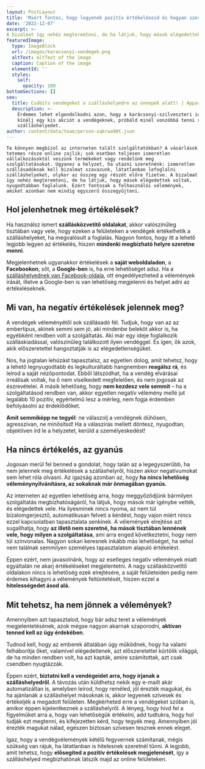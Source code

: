 ```yaml
---
layout: PostLayout
title: 'Miért fontos, hogy legyenek pozitív értékeléseid és hogyan szerezd be őket?'
date: '2022-12-07'
excerpt: >-
A bizalmat így nehéz megteremteni, de ha látjuk, hogy mások elégedettek voltak, nyugodtabban foglalunk. Ezért fontosak a felhasználói vélemények, amiket azonban nem mindig egyszerű összegyűjteni.
featuredImage:
  type: ImageBlock
  url: /images/karacsonyi-vendegek.png
  altText: altText of the image
  caption: Caption of the image
  elementId: ''
  styles:
    self:
      opacity: 100
bottomSections: []
seo:
  title: Csábíts vendégeket a szálláshelyedre az ünnepek alatt! | Appartman Blog
  description: >-
    Érdemes lehet elgondolkodni azon, hogy a karácsonyi-szilveszteri időszakra
    kínálj egy kis akciót a vendégeknek, próbáld minél vonzóbbá tenni számukra a
    szálláshelyedet. 
author: content/data/team/person-xqkrwa90t.json
---
```

`Te könnyen megbízol az interneten talált szolgáltatókban? A vásárlások tetemes része online zajlik; sok esetben teljesen ismeretlen vállalkozásoktól veszünk termékeket vagy rendelünk meg szolgáltatásokat. Ugyanez a helyzet, ha utazni szeretnénk: ismeretlen szállásadóknak kell bizalmat szavazunk, látatlanban lefoglalni szálláshelyeket, olykor az összeg egy részét előre fizetve. A bizalmat így nehéz megteremteni, de ha látjuk, hogy mások elégedettek voltak, nyugodtabban foglalunk. Ezért fontosak a felhasználói vélemények, amiket azonban nem mindig egyszerű összegyűjteni.`

## Hol jelenhetnek meg értékelések?

Ha használsz ismert **szállásközvetítő oldalakat**, akkor valószínűleg tisztában vagy vele, hogy ezeken a felületeken a vendégek értékelhetik a szálláshelyeket, ha megvalósult a foglalás. Nagyon fontos, hogy itt a lehető legjobb legyen az értékelés, hiszen **mindenki megbízható helyre szeretne menni**.

Megjelenhetnek ugyanakkor értékelések a **saját weboldaladon**, a **Facebookon**, sőt, a **Google-ben** is, ha erre lehetőséget adsz. Ha a [szálláshelyednek van Facebook-oldala](https://appartman.hu/blog/vendeghaz-vendegszerzes-facebookrol/), ott engedélyezheted a vélemények írását, illetve a Google-ben is van lehetőség megjelenni és helyet adni az értékeléseknek.

## Mi van, ha negatív értékelések jelennek meg?

A vendégek véleményétől sok szállásadó fél. Tudjuk, hogy van az az embertípus, akinek semmi sem jó, aki mindenbe beleköt akkor is, ha egyébként rendben volt a szolgáltatás. Aki már egy ideje foglalkozik szálláskiadással, valószínűleg találkozott ilyen vendéggel. És igen, ők azok, akik előszeretettel hangoztatják is az elégedetlenségüket.

Nos, ha jogtalan lehúzást tapasztalsz, az egyetlen dolog, amit tehetsz, hogy a lehető legnyugodtabb és legkulturáltabb hangnemben **reagálsz rá**, és leírod a saját nézőpontodat. Ebből látszódhat, ha a vendég elvárásai irreálisak voltak, ha ő nem viselkedett megfelelően, és nem jogosak az észrevételei. A másik lehetőség, hogy **nem kezdesz vele semmit** – ha a szolgáltatásod rendben van, akkor egyetlen negatív vélemény mellé jut legalább 10 pozitív, egyértelmű lesz a mérleg, nem fogja érdemben befolyásolni az érdeklődőket.

**Amit semmiképp ne tegyél**: ne válaszolj a vendégnek dühösen, agresszívan, ne minősítsd! Ha a válaszírás mellett döntesz, nyugodtan, objektíven írd le a helyzetet, kerüld a személyeskedést!

## Ha nincs értékelés, az gyanús

Jogosan merül fel benned a gondolat, hogy talán az a legegyszerűbb, ha nem jelennek meg értékelések a szálláshelyről, hiszen akkor negatívumokat sem lehet róla olvasni. Az igazság azonban az, hogy **ha nincs lehetőség véleménynyilvánításra, az sokaknak már önmagában gyanús.**

Az interneten az egyetlen lehetőség arra, hogy meggyőződjünk bármilyen szolgáltatás megbízhatóságáról, ha látjuk, hogy mások már igénybe vették, és elégedettek vele. Ha ilyesminek nincs nyoma, az nem túl bizalomgerjesztő, automatikusan felveti a kérdést, hogy vajon miért nincs ezzel kapcsolatban tapasztalata senkinek. A vélemények elrejtése azt sugallhatja, hogy **az illető nem szeretné, ha mások tisztában lennének vele, hogy milyen a szolgáltatása**, ami arra enged következtetni, hogy nem túl színvonalas. Nagyon sokan keresnek inkább más lehetőséget, ha sehol nem találnak semmilyen személyes tapasztalatom alapuló értékelést.

Éppen ezért, nem javasolnánk, hogy az esetleges negatív vélemények miatt egyáltalán ne akarj értékeléseket megjelentetni. A nagy szállásközvetítő oldalakon nincs is lehetőség ezek elrejtésére, a saját felületeiden pedig nem érdemes kihagyni a vélemények feltüntetését, hiszen ezzel a **hitelességedet ásod alá.**

## Mit tehetsz, ha nem jönnek a vélemények?

Amennyiben azt tapasztalod, hogy bár adsz teret a vélemények megjelentetésének, azok mégse nagyon akarnak szaporodni, **aktívan tenned kell az ügy érdekében**.

Tudnod kell, hogy az emberek általában úgy működnek, hogy ha valami felháborítja őket, valamivel elégedetlenek, azt előszeretettel kürtölik világgá, de ha minden rendben volt, ha azt kapták, amire számítottak, azt csak csendben nyugtázzák.

Éppen ezért, **biztatni kell a vendégeidet arra, hogy írjanak a szálláshelyedről**. A távozás után küldhetsz nekik egy e-mailt akár automatizáltan is, amelyben leírod, hogy reméled, jól érezték magukat, és ha ajánlanák a szálláshelyet másoknak is, akkor legyenek szívesek és értékeljék a megadott felületen. Megkérheted erre a vendégeket szóban is, amikor éppen kijelentkeznek a szálláshelyről. A lényeg, hogy hívd fel a figyelmüket arra a, hogy van lehetőségük értékelni, add tudtukra, hogy hol tudják ezt megtenni, és kifejezetten kérd, hogy tegyék meg. Amennyiben jól érezték magukat nálad, egészen biztosan szívesen tesznek ennek eleget.

Igaz, hogy a vendégvélemények kétélű fegyvernek számítanak, mégis szükség van rájuk, ha látatlanban is hitelesnek szeretnél tűnni. A legjobb, amit tehetsz, hogy **elősegíted a pozitív értékelések megjelenését**, így a szálláshelyed megbízhatónak látszik majd az online felületeken.
